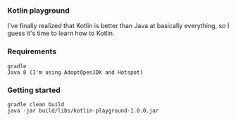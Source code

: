 ### Kotlin playground

I've finally realized that Kotlin is better than Java at basically everything, so I guess it's time to learn how to Kotlin.

### Requirements
```
gradle
Java 8 (I'm using AdoptOpenJDK and Hotspot)
```

### Getting started
```shell script
gradle clean build
java -jar build/libs/kotlin-playground-1.0.0.jar
```

